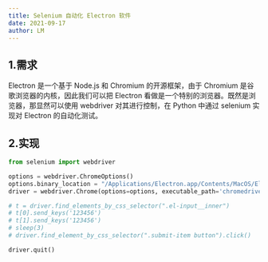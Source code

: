 ```yaml
---
title: Selenium 自动化 Electron 软件
date: 2021-09-17
author: LM
---
```


## 1.需求

Electron 是一个基于 Node.js 和 Chromium 的开源框架，由于 Chromium 是谷歌浏览器的内核，因此我们可以把 Electron 看做是一个特别的浏览器。既然是浏览器，那显然可以使用 webdriver 对其进行控制，在 Python 中通过 selenium 实现对 Electron 的自动化测试。

## 2.实现

```python
from selenium import webdriver

options = webdriver.ChromeOptions()
options.binary_location = "/Applications/Electron.app/Contents/MacOS/Electron"
driver = webdriver.Chrome(options=options, executable_path='chromedriver.exe')

# t = driver.find_elements_by_css_selector(".el-input__inner")
# t[0].send_keys('123456')
# t[1].send_keys('123456')
# sleep(3)
# driver.find_element_by_css_selector(".submit-item button").click()

driver.quit()
```


